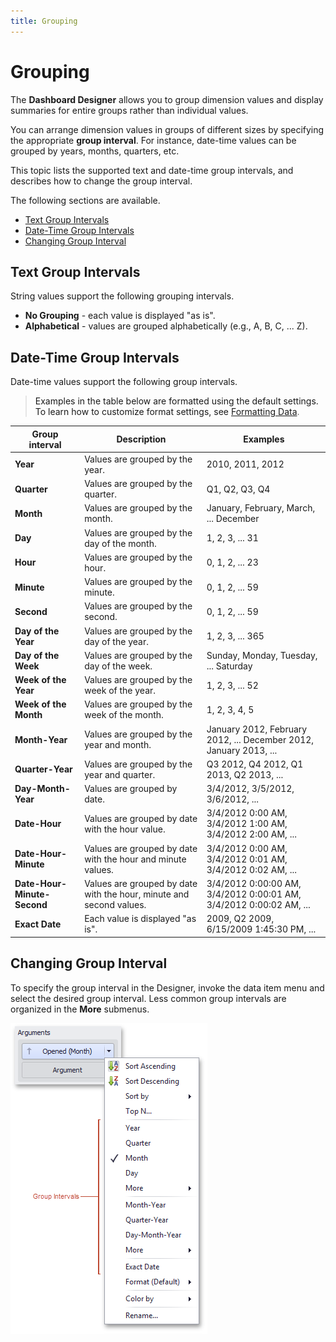 ```yaml
---
title: Grouping
---
```

# Grouping
The **Dashboard Designer** allows you to group dimension values and display summaries for entire groups rather than individual values.

You can arrange dimension values in groups of different sizes by specifying the appropriate **group interval**. For instance, date-time values can be grouped by years, months, quarters, etc.

This topic lists the supported text and date-time group intervals, and describes how to change the group interval.

The following sections are available.
* [Text Group Intervals](#textgroupintervals)
* [Date-Time Group Intervals](#datetimegroupintervals)
* [Changing Group Interval](#changegroupinterval)

## <a name="textgroupintervals"/>Text Group Intervals
String values support the following grouping intervals.
* **No Grouping** - each value is displayed "as is".
* **Alphabetical** - values are grouped alphabetically (e.g., A, B, C, ... Z).

## <a name="datetimegroupintervals"/>Date-Time Group Intervals
Date-time values support the following group intervals.

> Examples in the table below are formatted using the default settings. To learn how to customize format settings, see [Formatting Data](../../../../dashboard-for-desktop/articles/dashboard-designer/data-shaping/formatting-data.md).

| Group interval | Description | Examples |
|---|---|---|
| **Year** | Values are grouped by the year. | 2010, 2011, 2012 |
| **Quarter** | Values are grouped by the quarter. | Q1, Q2, Q3, Q4 |
| **Month** | Values are grouped by the month. | January, February, March, ... December |
| **Day** | Values are grouped by the day of the month. | 1, 2, 3, ... 31 |
| **Hour** | Values are grouped by the hour. | 0, 1, 2, ... 23 |
| **Minute** | Values are grouped by the minute. | 0, 1, 2, ... 59 |
| **Second** | Values are grouped by the second. | 0, 1, 2, ... 59 |
| **Day of the Year** | Values are grouped by the day of the year. | 1, 2, 3, ... 365 |
| **Day of the Week** | Values are grouped by the day of the week. | Sunday, Monday, Tuesday, ... Saturday |
| **Week of the Year** | Values are grouped by the week of the year. | 1, 2, 3, ... 52 |
| **Week of the Month** | Values are grouped by the week of the month. | 1, 2, 3, 4, 5 |
| **Month-Year** | Values are grouped by the year and month. | January 2012, February 2012, ... December 2012, January 2013, ... |
| **Quarter-Year** | Values are grouped by the year and quarter. | Q3 2012, Q4 2012, Q1 2013, Q2 2013, ... |
| **Day-Month-Year** | Values are grouped by date. | 3/4/2012, 3/5/2012, 3/6/2012, ... |
| **Date-Hour** | Values are grouped by date with the hour value. | 3/4/2012 0:00 AM, 3/4/2012 1:00 AM, 3/4/2012 2:00 AM, ... |
| **Date-Hour-Minute** | Values are grouped by date with the hour and minute values. | 3/4/2012 0:00 AM, 3/4/2012 0:01 AM, 3/4/2012 0:02 AM, ... |
| **Date-Hour-Minute-Second** | Values are grouped by date with the hour, minute and second values. | 3/4/2012 0:00:00 AM, 3/4/2012 0:00:01 AM, 3/4/2012 0:00:02 AM, ... |
| **Exact Date** | Each value is displayed "as is". | 2009, Q2 2009, 6/15/2009 1:45:30 PM, ... |

## <a name="changegroupinterval"/>Changing Group Interval
To specify the group interval in the Designer, invoke the data item menu and select the desired group interval. Less common group intervals are organized in the **More** submenus.

![DataShaping_GroupInterval_DateTime_Menu](../../../images/Img19330.png)